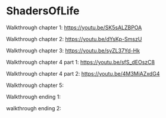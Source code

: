 # ShadersOfLife

Walkthrough chapter 1: https://youtu.be/SK5sALZBPOA

Walkthrough chapter 2: https://youtu.be/dYsKp-SmszU

Walkthrough chapter 3: https://youtu.be/syZL37Yd-Hk

Walkthrough chapter 4 part 1: https://youtu.be/sfS_dEOszC8

Walkthrough chapter 4 part 2: https://youtu.be/4M3MiAZxdG4

Walkthrough chapter 5:

Walkthrough ending 1:

walkthrough ending 2: